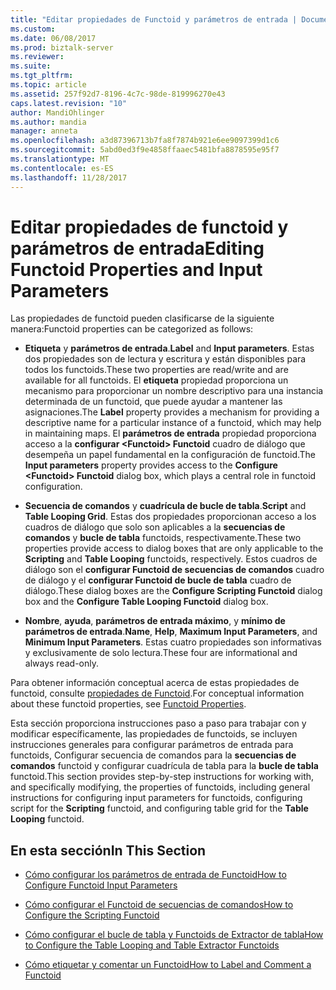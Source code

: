 ```yaml
---
title: "Editar propiedades de Functoid y parámetros de entrada | Documentos de Microsoft"
ms.custom: 
ms.date: 06/08/2017
ms.prod: biztalk-server
ms.reviewer: 
ms.suite: 
ms.tgt_pltfrm: 
ms.topic: article
ms.assetid: 257f92d7-8196-4c7c-98de-819996270e43
caps.latest.revision: "10"
author: MandiOhlinger
ms.author: mandia
manager: anneta
ms.openlocfilehash: a3d87396713b7fa8f7874b921e6ee9097399d1c6
ms.sourcegitcommit: 5abd0ed3f9e4858ffaaec5481bfa8878595e95f7
ms.translationtype: MT
ms.contentlocale: es-ES
ms.lasthandoff: 11/28/2017
---
```

# <a name="editing-functoid-properties-and-input-parameters"></a><span data-ttu-id="f2bcb-102">Editar propiedades de functoid y parámetros de entrada</span><span class="sxs-lookup"><span data-stu-id="f2bcb-102">Editing Functoid Properties and Input Parameters</span></span>
<span data-ttu-id="f2bcb-103">Las propiedades de functoid pueden clasificarse de la siguiente manera:</span><span class="sxs-lookup"><span data-stu-id="f2bcb-103">Functoid properties can be categorized as follows:</span></span>  
  
-   <span data-ttu-id="f2bcb-104">**Etiqueta** y **parámetros de entrada**.</span><span class="sxs-lookup"><span data-stu-id="f2bcb-104">**Label** and **Input parameters**.</span></span> <span data-ttu-id="f2bcb-105">Estas dos propiedades son de lectura y escritura y están disponibles para todos los functoids.</span><span class="sxs-lookup"><span data-stu-id="f2bcb-105">These two properties are read/write and are available for all functoids.</span></span> <span data-ttu-id="f2bcb-106">El **etiqueta** propiedad proporciona un mecanismo para proporcionar un nombre descriptivo para una instancia determinada de un functoid, que puede ayudar a mantener las asignaciones.</span><span class="sxs-lookup"><span data-stu-id="f2bcb-106">The **Label** property provides a mechanism for providing a descriptive name for a particular instance of a functoid, which may help in maintaining maps.</span></span> <span data-ttu-id="f2bcb-107">El **parámetros de entrada** propiedad proporciona acceso a la **configurar \<Functoid\> Functoid** cuadro de diálogo que desempeña un papel fundamental en la configuración de functoid.</span><span class="sxs-lookup"><span data-stu-id="f2bcb-107">The **Input parameters** property provides access to the **Configure \<Functoid\> Functoid** dialog box, which plays a central role in functoid configuration.</span></span>  
  
-   <span data-ttu-id="f2bcb-108">**Secuencia de comandos** y **cuadrícula de bucle de tabla**.</span><span class="sxs-lookup"><span data-stu-id="f2bcb-108">**Script** and **Table Looping Grid**.</span></span> <span data-ttu-id="f2bcb-109">Estas dos propiedades proporcionan acceso a los cuadros de diálogo que solo son aplicables a la **secuencias de comandos** y **bucle de tabla** functoids, respectivamente.</span><span class="sxs-lookup"><span data-stu-id="f2bcb-109">These two properties provide access to dialog boxes that are only applicable to the **Scripting** and **Table Looping** functoids, respectively.</span></span> <span data-ttu-id="f2bcb-110">Estos cuadros de diálogo son el **configurar Functoid de secuencias de comandos** cuadro de diálogo y el **configurar Functoid de bucle de tabla** cuadro de diálogo.</span><span class="sxs-lookup"><span data-stu-id="f2bcb-110">These dialog boxes are the **Configure Scripting Functoid** dialog box and the **Configure Table Looping Functoid** dialog box.</span></span>  
  
-   <span data-ttu-id="f2bcb-111">**Nombre**, **ayuda**, **parámetros de entrada máximo**, y **mínimo de parámetros de entrada**.</span><span class="sxs-lookup"><span data-stu-id="f2bcb-111">**Name**, **Help**, **Maximum Input Parameters**, and **Minimum Input Parameters**.</span></span> <span data-ttu-id="f2bcb-112">Estas cuatro propiedades son informativas y exclusivamente de solo lectura.</span><span class="sxs-lookup"><span data-stu-id="f2bcb-112">These four are informational and always read-only.</span></span>  
  
 <span data-ttu-id="f2bcb-113">Para obtener información conceptual acerca de estas propiedades de functoid, consulte [propiedades de Functoid](../core/functoid-properties.md).</span><span class="sxs-lookup"><span data-stu-id="f2bcb-113">For conceptual information about these functoid properties, see [Functoid Properties](../core/functoid-properties.md).</span></span>  
  
 <span data-ttu-id="f2bcb-114">Esta sección proporciona instrucciones paso a paso para trabajar con y modificar específicamente, las propiedades de functoids, se incluyen instrucciones generales para configurar parámetros de entrada para functoids, Configurar secuencia de comandos para la **secuencias de comandos**  functoid y configurar cuadrícula de tabla para la **bucle de tabla** functoid.</span><span class="sxs-lookup"><span data-stu-id="f2bcb-114">This section provides step-by-step instructions for working with, and specifically modifying, the properties of functoids, including general instructions for configuring input parameters for functoids, configuring script for the **Scripting** functoid, and configuring table grid for the **Table Looping** functoid.</span></span>  
  
## <a name="in-this-section"></a><span data-ttu-id="f2bcb-115">En esta sección</span><span class="sxs-lookup"><span data-stu-id="f2bcb-115">In This Section</span></span>  
  
-   [<span data-ttu-id="f2bcb-116">Cómo configurar los parámetros de entrada de Functoid</span><span class="sxs-lookup"><span data-stu-id="f2bcb-116">How to Configure Functoid Input Parameters</span></span>](../core/how-to-configure-functoid-input-parameters.md)  
  
-   [<span data-ttu-id="f2bcb-117">Cómo configurar el Functoid de secuencias de comandos</span><span class="sxs-lookup"><span data-stu-id="f2bcb-117">How to Configure the Scripting Functoid</span></span>](../core/how-to-configure-the-scripting-functoid.md)  
  
-   [<span data-ttu-id="f2bcb-118">Cómo configurar el bucle de tabla y Functoids de Extractor de tabla</span><span class="sxs-lookup"><span data-stu-id="f2bcb-118">How to Configure the Table Looping and Table Extractor Functoids</span></span>](../core/how-to-configure-the-table-looping-and-table-extractor-functoids.md)  
  
-   [<span data-ttu-id="f2bcb-119">Cómo etiquetar y comentar un Functoid</span><span class="sxs-lookup"><span data-stu-id="f2bcb-119">How to Label and Comment a Functoid</span></span>](../core/how-to-label-and-comment-a-functoid.md)